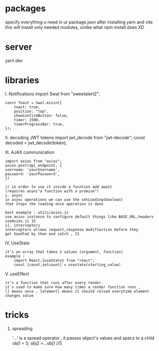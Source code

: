 # packages

specify everything u need in ur package.json after installing yarn and vite
this will install only needed modules, unlike what npm install does XD

# server

yarn dev

# libraries

I. Notifications
import Swal from "sweetalert2";

    const Toast = Swal.mixin({
        toast: true,
        position: "top",
        showConfirmButton: false,
        timer: 1500,
        timerProgressBar: true,
    });

II. decoding JWT tokens
import jwt_decode from "jwt-decode";
const decoded = jwt_decode(token);

III. AJAX communication

    import axios from "axios";
    axios.post(api_endpoint, {
    username: 'yourUsername',
    password: 'yourPassword',
    })

    // in order to use it inside a fucntion add await
    (requires async"a function with a promise")
    i. async
    in async operations we can use the setLoading(boolean)
    that stops the loading once operation is done

    best example : utils/axios.js
    use axios instance to configure default things like BASE_URL,headers useAxios.js 15
    ii. interceptors
    interceptors allows request,response modifiaction before they
    get handled by then and catch , 21

IV. UseState

    it's an array that takes 2 values (argument, function)
    example :
        import React,{useState} from "react";
        const [count,setcount] = usestate(starting_value)

V. useEffect

    it's a function that runs after every render.
    it's used to make sure how many times a render function runs ,
    [] means once , [element] means it should reload everytime element changes value

# tricks

1. spreading

   '...' is a spread operator , it passes object's values and specs to a child
   obj1 = 5;
   obj2 =...obj1 //5
